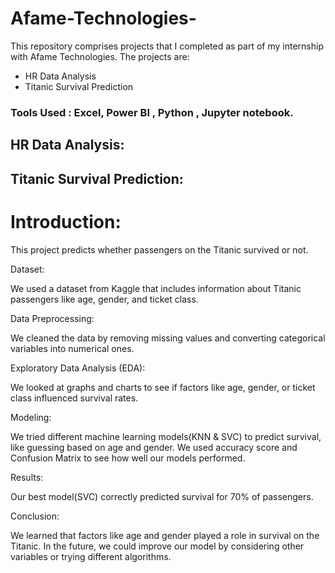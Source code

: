 # Afame-Technologies-

This repository comprises projects that I completed as part of my internship with Afame Technologies. The projects are:

* HR Data Analysis
* Titanic Survival Prediction

### Tools Used : Excel, Power BI , Python , Jupyter notebook.

## HR Data Analysis:
## Titanic Survival Prediction: 


# Introduction:

This project predicts whether passengers on the Titanic survived or not.

Dataset:

We used a dataset from Kaggle that includes information about Titanic passengers like age, gender, and ticket class.

Data Preprocessing:

We cleaned the data by removing missing values and converting categorical variables into numerical ones.


Exploratory Data Analysis (EDA):

We looked at graphs and charts to see if factors like age, gender, or ticket class influenced survival rates.


Modeling:

We tried different machine learning models(KNN & SVC) to predict survival, like guessing based on age and gender.
We used accuracy score and Confusion Matrix to see how well our models performed.

Results:

Our best model(SVC) correctly predicted survival for 70% of passengers.

Conclusion:

We learned that factors like age and gender played a role in survival on the Titanic.
In the future, we could improve our model by considering other variables or trying different algorithms.
